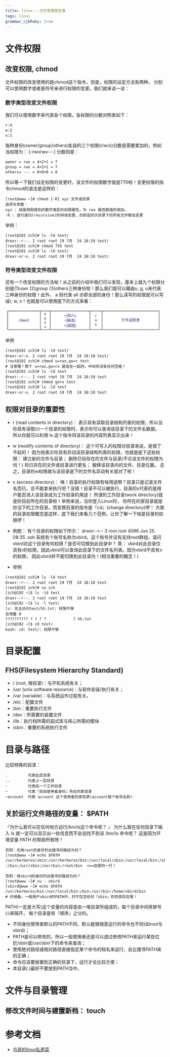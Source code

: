 ```yaml
---
title: linux---文件管理那些事
tags: linux
grammar_cjkRuby: true
---
```

# 文件权限
## 改变权限, chmod
文件权限的改变使用的是chmod这个指令，但是，权限的设定方法有两种， 分别可以使用数字或者是符号来进行权限的变更。我们就来谈一谈：

### 数字类型改变文件权限
我们可以使用数字来代表各个权限，各权限的分数对照表如下：
```tex?linenums
r:4
w:2
x:1
```
每种身份(owner/group/others)各自的三个权限(r/w/x)分数是需要累加的，例如当权限为： [-rwxrwx---] 分数则是：
``` tex?linenums
owner = rwx = 4+2+1 = 7
group = rwx = 4+2+1 = 7
others= --- = 0+0+0 = 0
```
所以等一下我们设定权限的变更时，该文件的权限数字就是770啦！变更权限的指令chmod的语法是这样的：

``` tex?linenums
[root@www ~]# chmod [-R] xyz 文件或目录
选项与参数：
xyz : 就是刚刚提到的数字类型的权限属性，为 rwx 属性数值的相加。
-R : 进行递归(recursive)的持续变更，亦即连同次目录下的所有文件都会变更
```
举例：
``` tex?linenums
[root@192 zch]# ls -ld test/
drwxr--r--. 2 root root 19 7月  24 18:10 test/
[root@192 zch]# chmod 755 test
[root@192 zch]# ls -ld test/
drwxr-xr-x. 2 root root 19 7月  24 18:10 test/
```

### 符号类型改变文件权限
还有一个改变权限的方法呦！从之前的介绍中我们可以发现，基本上就九个权限分别是(1)user (2)group (3)others三种身份啦！那么我们就可以藉由u, g, o来代表三种身份的权限！此外， a 则代表 all 亦即全部的身份！那么读写的权限就可以写成r, w, x！也就是可以使用底下的方式来看：

![chmod](./images/1532508958274.png)

举例
``` tex?linenums
[root@192 zch]# ls -ld test/
drwxr-xr-x. 2 root root 19 7月  24 18:10 test/
[root@192 zch]# chmod u=rwx,go=r test
# 注意喔！那个 u=rwx,go=rx 是连在一起的，中间并没有任何空格！
[root@192 zch]# ls -ld test
drwxr--r--. 2 root root 19 7月  24 18:10 test
[root@192 zch]# chmod go+x test
[root@192 zch]# ls -ld test
drwxr-xr-x. 2 root root 19 7月  24 18:10 test
```

## 权限对目录的重要性

 - r (read contents in directory)：
表示具有读取目录结构列表的权限，所以当你具有读取(r)一个目录的权限时，表示你可以查询该目录下的文件名数据。 所以你就可以利用 ls 这个指令将该目录的内容列表显示出来！

- w (modify contents of directory)：
这个可写入的权限对目录来说，是很了不起的！ 因为他表示你具有异动该目录结构列表的权限，也就是底下这些权限：
建立新的文件与目录；
删除已经存在的文件与目录(不论该文件的权限为何！)
将已存在的文件或目录进行更名；
搬移该目录内的文件、目录位置。
总之，目录的w权限就与该目录底下的文件名异动有关就对了啦！

- x (access directory)：
咦！目录的执行权限有啥用途啊？目录只是记录文件名而已，总不能拿来执行吧？没错！目录不可以被执行，目录的x代表的是用户能否进入该目录成为工作目录的用途！ 所谓的工作目录(work directory)就是你目前所在的目录啦！举例来说，当你登入Linux时， 你所在的家目录就是你当下的工作目录。而变换目录的指令是『cd』(change directory)啰！
大致的目录权限概念是这样，底下我们来看几个范例，让你了解一下啥是目录的权限啰！

- 例题：
有个目录的权限如下所示：
drwxr--r--  3  root  root  4096   Jun 25 08:35   .ssh
系统有个账号名称为vbird，这个账号并没有支持root群组，请问vbird对这个目录有何权限？是否可切换到此目录中？
答：
vbird对此目录仅具有r的权限，因此vbird可以查询此目录下的文件名列表。因为vbird不具有x的权限， 因此vbird并不能切换到此目录内！(相当重要的概念！)

- 举例
``` tex?linenums
[root@192 zch]# ls -ld test
drwxr--r--. 2 root root 19 7月  24 18:10 test
[root@192 zch]# su zch
[zch@192 ~]$ ls -ld test
drwxr--r--. 2 root root 19 7月  24 18:10 test
[zch@192 ~]$ ls -l test/
ls: 无法访问test/hh.txt: 权限不够
总用量 0
?????????? ? ? ? ?            ? hh.txt
[zch@192 ~]$ cd test/
bash: cd: test/: 权限不够
```

# 目录配置
## FHS(Filesystem Hierarchy Standard)

- / (root, 根目录)：与开机系统有关；
- /usr (unix software resource)：与软件安装/执行有关；
- /var (variable)：与系统运作过程有关。
- /etc：配置文件
- /bin：重要执行文件
- /dev：所需要的装置文件
- /lib：执行档所需的函式库与核心所需的模块
- /sbin：重要的系统执行文件

# 目录与路径

比较特殊的目录：
``` tex?linenums
.         代表此层目录
..        代表上一层目录
-         代表前一个工作目录
~         代表『目前使用者身份』所在的家目录
~account  代表 account 这个使用者的家目录(account是个帐号名称)
```
## 关於运行文件路径的变量： $PATH
『为什么我可以在任何地方运行/bin/ls这个命令呢？ 』 为什么我在任何目录下输入 ls 就一定可以显示出一些信息而不会说找不到该 /bin/ls 命令呢？ 这是因为环境变量 PATH 的帮助所致呀！
``` tex?linenums
范例：先用root的身份列出搜寻的路径为何？
[root@www ~]# echo $PATH
/usr/kerberos/sbin:/usr/kerberos/bin:/usr/local/sbin:/usr/local/bin:/sbin
:/bin:/usr/sbin:/usr/bin:/root/bin  <==这是同一行！

范例：用vbird的身份列出搜寻的路径为何？
[root@www ~]# su - vbird
[vbird@www ~]# echo $PATH
/usr/kerberos/bin:/usr/local/bin:/bin:/usr/bin:/home/vbird/bin
# 仔细看，一般用户vbird的PATH中，并不包含任何『sbin』的目录存在喔！
```
PATH(一定是大写)这个变量的内容是由一堆目录所组成的，每个目录中间用冒号(:)来隔开， 每个目录是有『顺序』之分的。

- 不同身份使用者默认的PATH不同，默认能够随意运行的命令也不同(如root与vbird)；
- PATH是可以修改的，所以一般使用者还是可以透过修改PATH来运行某些位於/sbin或/usr/sbin下的命令来查询；
- 使用绝对路径或相对路径直接指定某个命令的档名来运行，会比搜寻PATH来的正确；
- 命令应该要放置到正确的目录下，运行才会比较方便；
- 本目录(.)最好不要放到PATH当中。
# 文件与目录管理
## 修改文件时间与建置新档： touch


# 参考文档
- [鸟哥的linux私房菜](http://cn.linux.vbird.org/linux_basic/linux_basic.php)